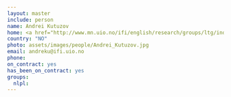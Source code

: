 ```yaml
---
layout: master
include: person
name: Andrei Kutuzov
home: <a href="http://www.mn.uio.no/ifi/english/research/groups/ltg/index.html">UIO, LTG</a>
country: "NO"
photo: assets/images/people/Andrei_Kutuzov.jpg
email: andreku@ifi.uio.no
phone:
on_contract: yes
has_been_on_contract: yes
groups:
  nlpl:
---
```


